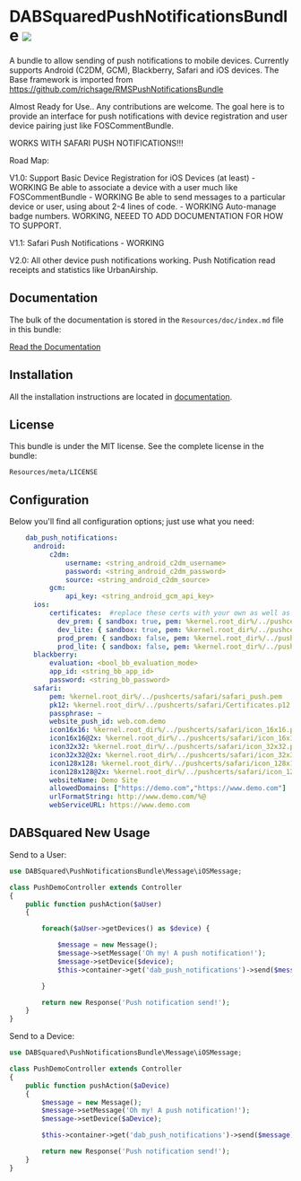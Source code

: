 # DABSquaredPushNotificationsBundle ![](https://secure.travis-ci.org/bassrock499/DABSquaredPushNotificationsBundle.png)

A bundle to allow sending of push notifications to mobile devices.  Currently supports Android (C2DM, GCM), Blackberry, Safari and iOS devices. The Base framework is imported from https://github.com/richsage/RMSPushNotificationsBundle

Almost Ready for Use.. Any contributions are welcome. The goal here is to provide an interface for push notifications with device registration and user device pairing just like FOSCommentBundle.

WORKS WITH SAFARI PUSH NOTIFICATIONS!!!

Road Map:

V1.0:
  Support Basic Device Registration for iOS Devices (at least)   - WORKING
  Be able to associate a device with a user much like FOSCommentBundle   - WORKING
  Be able to send messages to a particular device or user, using about 2-4 lines of code.  - WORKING
  Auto-manage badge numbers.   WORKING, NEEED TO ADD DOCUMENTATION FOR HOW TO SUPPORT.

V1.1:
  Safari Push Notifications - WORKING

V2.0:
  All other device push notifications working.
  Push Notification read receipts and statistics like UrbanAirship.


Documentation
-------------

The bulk of the documentation is stored in the `Resources/doc/index.md`
file in this bundle:

[Read the Documentation](https://github.com/DABSquared/DABSquaredPushNotificationsBundle/blob/master/Resources/doc/index.md)

Installation
------------

All the installation instructions are located in [documentation](https://github.com/DABSquared/DABSquaredPushNotificationsBundle/blob/master/Resources/doc/index.md).

License
-------

This bundle is under the MIT license. See the complete license in the bundle:

    Resources/meta/LICENSE


Configuration
-------

Below you'll find all configuration options; just use what you need:

``` yaml
    dab_push_notifications:
      android:
          c2dm:
              username: <string_android_c2dm_username>
              password: <string_android_c2dm_password>
              source: <string_android_c2dm_source>
          gcm:
              api_key: <string_android_gcm_api_key>
      ios:
          certificates:  #replace these certs with your own as well as app ids. The bundle will loop through all certs displayed here when sending a push based on the sandbox param. You can add as many certificates as you need. Also note that the bundle will send using certificates that match the internal_app_ids of the registered devices.
            dev_prem: { sandbox: true, pem: %kernel.root_dir%/../pushcerts/premium/dev/certificate.pem, passphrase: ~, internal_app_id: 0000001}
            dev_lite: { sandbox: true, pem: %kernel.root_dir%/../pushcerts/lite/dev/certificate.pem, passphrase: ~, internal_app_id: 0000002}
            prod_prem: { sandbox: false, pem: %kernel.root_dir%/../pushcerts/premium/prod/certificate.pem, passphrase: ~, internal_app_id: 0000001}
            prod_lite: { sandbox: false, pem: %kernel.root_dir%/../pushcerts/lite/prod/certificate.pem, passphrase: ~,internal_app_id: 0000002}
      blackberry:
          evaluation: <bool_bb_evaluation_mode>
          app_id: <string_bb_app_id>
          password: <string_bb_password>
      safari:
          pem: %kernel.root_dir%/../pushcerts/safari/safari_push.pem
          pk12: %kernel.root_dir%/../pushcerts/safari/Certificates.p12
          passphrase: ~
          website_push_id: web.com.demo
          icon16x16: %kernel.root_dir%/../pushcerts/safari/icon_16x16.png
          icon16x16@2x: %kernel.root_dir%/../pushcerts/safari/icon_16x16@2x.png
          icon32x32: %kernel.root_dir%/../pushcerts/safari/icon_32x32.png
          icon32x32@2x: %kernel.root_dir%/../pushcerts/safari/icon_32x32@2x.png
          icon128x128: %kernel.root_dir%/../pushcerts/safari/icon_128x128.png
          icon128x128@2x: %kernel.root_dir%/../pushcerts/safari/icon_128x128@2x.png
          websiteName: Demo Site
          allowedDomains: ["https://demo.com","https://www.demo.com"]
          urlFormatString: http://www.demo.com/%@
          webServiceURL: https://www.demo.com
```



## DABSquared New Usage

Send to a User:

``` php
use DABSquared\PushNotificationsBundle\Message\iOSMessage;

class PushDemoController extends Controller
{
    public function pushAction($aUser)
    {

        foreach($aUser->getDevices() as $device) {

            $message = new Message();
            $message->setMessage('Oh my! A push notification!');
            $message->setDevice($device);
            $this->container->get('dab_push_notifications')->send($message);

        }

        return new Response('Push notification send!');
    }
}
```

Send to a Device:

``` php
use DABSquared\PushNotificationsBundle\Message\iOSMessage;

class PushDemoController extends Controller
{
    public function pushAction($aDevice)
    {
        $message = new Message();
        $message->setMessage('Oh my! A push notification!');
        $message->setDevice($aDevice);

        $this->container->get('dab_push_notifications')->send($message);

        return new Response('Push notification send!');
    }
}
```

